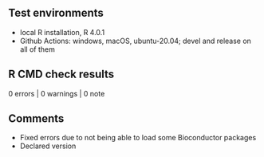 ## Test environments
* local R installation, R 4.0.1
* Github Actions: windows, macOS, ubuntu-20.04; devel and release on all of them

## R CMD check results

0 errors | 0 warnings | 0 note


## Comments

 * Fixed errors due to not being able to load some Bioconductor packages
 * Declared version
